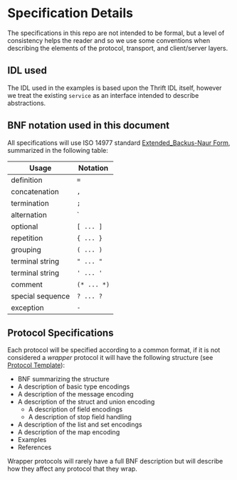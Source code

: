# Specification Details

The specifications in this repo are not intended to be formal, but a level of consistency helps the reader and so we use some conventions when describing the elements of the protocol, transport, and client/server layers.

## IDL used

The IDL used in the examples is based upon the Thrift IDL itself, however we treat the existing `service` as an interface intended to describe abstractions.

## BNF notation used in this document

All specifications will use ISO 14977 standard [Extended_Backus-Naur Form](https://en.wikipedia.org/wiki/Extended_Backus%E2%80%93Naur_form), summarized in the following table:


Usage	           | Notation
-----------------|------------
definition	      | `=`
concatenation    |	`,`
termination	     | `;`
alternation      |	`|`
optional	        | `[ ... ]`
repetition	      | `{ ... }`
grouping	        | `( ... )`
terminal string	 | `" ... "`
terminal string	 | `' ... '`
comment	         | `(* ... *)`
special sequence	| `? ... ?`
exception	       | `-`


## Protocol Specifications

Each protocol will be specified according to a common format, if it is not considered a *wrapper* protocol it will have the following structure (see [Protocol Template](https://johnstonskj.github.io/thrift-specs/protocol-template)):

* BNF summarizing the structure
* A description of basic type encodings
* A description of the message encoding
* A description of the struct and union encoding
  * A description of field encodings
  * A description of stop field handling
* A description of the list and set encodings
* A description of the map encoding
* Examples
* References

Wrapper protocols will rarely have a full BNF description but will describe how they affect any protocol that they wrap.
